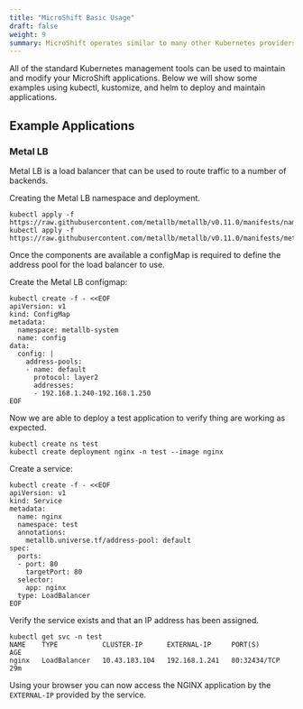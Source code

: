 ```yaml
---
title: "MicroShift Basic Usage"
draft: false
weight: 9
summary: MicroShift operates similar to many other Kubernetes providers. This means that you can use the same tools to deploy and manage your applications.
---
```


All of the standard Kubernetes management tools can be used to maintain and modify your MicroShift applications. Below we will show some examples using kubectl, kustomize, and helm to deploy and maintain applications.

## Example Applications

### Metal LB

Metal LB is a load balancer that can be used to route traffic to a number of backends.

Creating the Metal LB namespace and deployment.

```
kubectl apply -f https://raw.githubusercontent.com/metallb/metallb/v0.11.0/manifests/namespace.yaml
kubectl apply -f https://raw.githubusercontent.com/metallb/metallb/v0.11.0/manifests/metallb.yaml
```

Once the components are available a configMap is required to define the address pool for the load balancer to use.

Create the Metal LB configmap:

```
kubectl create -f - <<EOF
apiVersion: v1
kind: ConfigMap
metadata:
  namespace: metallb-system
  name: config
data:
  config: |
    address-pools:
    - name: default
      protocol: layer2
      addresses:
      - 192.168.1.240-192.168.1.250
EOF
```

Now we are able to deploy a test application to verify thing are working as expected.

```
kubectl create ns test
kubectl create deployment nginx -n test --image nginx
```

Create a service:

```
kubectl create -f - <<EOF
apiVersion: v1
kind: Service
metadata:
  name: nginx
  namespace: test
  annotations:
    metallb.universe.tf/address-pool: default
spec:
  ports:
  - port: 80
    targetPort: 80
  selector:
    app: nginx
  type: LoadBalancer
EOF
```

Verify the service exists and that an IP address has been assigned.

```
kubectl get svc -n test
NAME    TYPE           CLUSTER-IP      EXTERNAL-IP     PORT(S)        AGE
nginx   LoadBalancer   10.43.183.104   192.168.1.241   80:32434/TCP   29m
```

Using your browser you can now access the NGINX application by the `EXTERNAL-IP` provided by the service.
